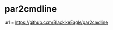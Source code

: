par2cmdline
========================================

url = https://github.com/BlackIkeEagle/par2cmdline
